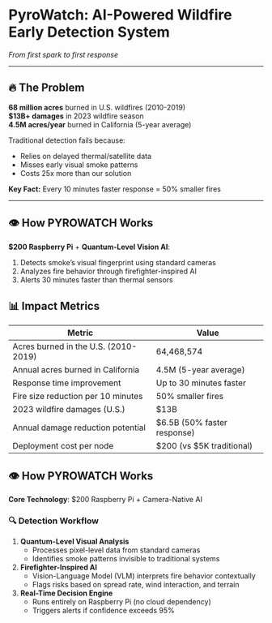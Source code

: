 # PyroWatch: AI-Powered Wildfire Early Detection System  
*From first spark to first response*  

---

## 🔥 The Problem  
**68 million acres** burned in U.S. wildfires (2010-2019)  
**$13B+ damages** in 2023 wildfire season  
**4.5M acres/year** burned in California (5-year average)  

Traditional detection fails because:  
- Relies on delayed thermal/satellite data  
- Misses early visual smoke patterns  
- Costs 25x more than our solution  

**Key Fact:** Every 10 minutes faster response = 50% smaller fires  

---

## 👁️ How PYROWATCH Works  
**$200 Raspberry Pi** + **Quantum-Level Vision AI**:  
1. Detects smoke’s visual fingerprint using standard cameras  
2. Analyzes fire behavior through firefighter-inspired AI  
3. Alerts 30 minutes faster than thermal sensors  

## 📊 Impact Metrics  

| Metric                                | Value                          |  
|---------------------------------------|--------------------------------|  
| Acres burned in the U.S. (2010-2019)  | 64,468,574                     |  
| Annual acres burned in California     | 4.5M (5-year average)          |  
| Response time improvement             | Up to 30 minutes faster        |  
| Fire size reduction per 10 minutes    | 50% smaller fires              |  
| 2023 wildfire damages (U.S.)         | $13B                           |  
| Annual damage reduction potential     | $6.5B (50% faster response)    |  
| Deployment cost per node              | $200 (vs $5K traditional)      |  


## 👁️ How PYROWATCH Works  

**Core Technology**: $200 Raspberry Pi + Camera-Native AI  

### 🔍 Detection Workflow  
1. **Quantum-Level Visual Analysis**  
   - Processes pixel-level data from standard cameras  
   - Identifies smoke patterns invisible to traditional systems  
2. **Firefighter-Inspired AI**  
   - Vision-Language Model (VLM) interprets fire behavior contextually  
   - Flags risks based on spread rate, wind interaction, and terrain  
3. **Real-Time Decision Engine**  
   - Runs entirely on Raspberry Pi (no cloud dependency)  
   - Triggers alerts if confidence exceeds 95%  

